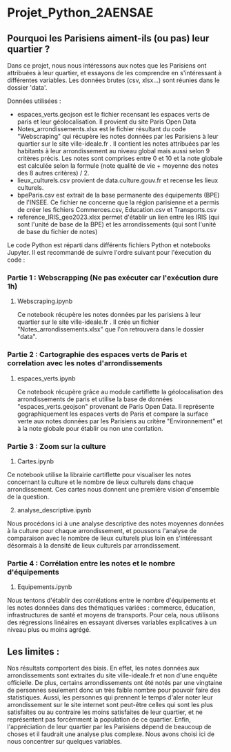 # Projet_Python_2AENSAE
## Pourquoi les Parisiens aiment-ils (ou pas) leur quartier ? 


Dans ce projet, nous nous intéressons aux notes que les Parisiens ont attribuées à leur quartier, et essayons de les comprendre en s'intéressant à différentes variables. 
Les données brutes (csv, xlsx...) sont réunies dans le dossier 'data'.

Données utilisées :

-   espaces_verts.geojson est le fichier recensant les espaces verts de paris et leur géolocalisation. Il provient du site Paris Open Data
-   Notes_arrondissements.xlsx est le fichier résultant du code "Webscraping" qui récupère les notes données par les Parisiens à leur quartier sur le site ville-ideale.fr . Il contient les notes attribuées par les habitants à leur arrondissement au niveau global mais aussi selon 9 critères précis. Les notes sont comprises entre 0 et 10 et la note globale est calculée selon la formule (note qualité de vie + moyenne des notes des 8 autres critères) / 2.
-   lieux_culturels.csv provient de data.culture.gouv.fr et recense les lieux culturels.
-   bpeParis.csv est extrait de la base permanente des équipements (BPE) de l'INSEE. Ce fichier ne concerne que la région parisienne et a permis de créer les fichiers Commerces.csv, Education.csv et Transports.csv
-   reference_IRIS_geo2023.xlsx permet d'établir un lien entre les IRIS (qui sont l'unité de base de la BPE) et les arrondissements (qui sont l'unité de base du fichier de notes)


Le code Python est réparti dans différents fichiers Python et notebooks Jupyter. Il est recommandé de suivre l'ordre suivant pour l'éxecution du code :


### Partie 1 : Webscrapping (Ne pas exécuter car l'exécution dure 1h)

1. Webscraping.ipynb
   
   Ce notebook récupère les notes données par les parisiens à leur quartier sur le site ville-ideale.fr . Il crée un fichier "Notes_arrondissements.xlsx" que l'on retrouvera dans le dossier "data". 

### Partie 2 : Cartographie des espaces verts de Paris et correlation avec les notes d'arrondissements

1. espaces_verts.ipynb
   
   Ce notebook récupère grâce au module cartiflette la géolocalisation des arrondissements de paris et utilise la base de données "espaces_verts.geojson" provenant de Paris Open Data.
   Il représente gographiquement les espaces verts de Paris et compare la surface verte aux notes données par les Parisiens au critère "Environnement" et à la note globale pour établir ou non une corrlation.

### Partie 3 : Zoom sur la culture

1. Cartes.ipynb 

Ce notebook utilise la librairie cartiflette pour visualiser les notes concernant la culture et le nombre de lieux culturels dans chaque arrondissement. Ces cartes nous donnent une première vision d'ensemble de la question.

2. analyse_descriptive.ipynb

Nous procédons ici à une analyse descriptive des notes moyennes données à la culture pour chaque arrondissement, et poussons l'analyse de comparaison avec le nombre de lieux culturels plus loin en s'intéressant désormais à la densité de lieux culturels par arrondissement.

### Partie 4 : Corrélation entre les notes et le nombre d'équipements

1. Equipements.ipynb

Nous tentons d'établir des corrélations entre le nombre d'équipements et les notes données dans des thématiques variées : commerce, éducation, infrastructures de santé et moyens de transports. Pour cela, nous utilisons des régressions linéaires en essayant diverses variables explicatives à un niveau plus ou moins agrégé.


## Les limites :
Nos résultats comportent des biais. En effet, les notes données aux arrondissements sont extraites du site ville-ideale.fr et non d'une enquête officielle. De plus, certains arrondissements ont été notés par une vingtaine de personnes seulement donc un très faible nombre pour pouvoir faire des statistiques. Aussi, les personnes qui prennent le temps d'aler noter leur arrondissement sur le site internet sont peut-être celles qui sont les plus satisfaites ou au contraire les moins satisfaites de leur quartier, et ne représentent pas forcémment la population de ce quartier. 
Enfin, l'appréciation de leur quartier par les Parisiens dépend de beaucoup de choses et il faudrait une analyse plus complexe. Nous avons choisi ici de nous concentrer sur quelques variables.

